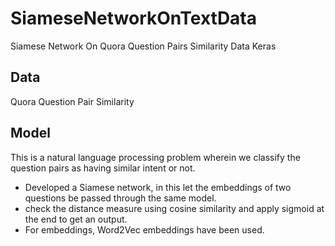 # SiameseNetworkOnTextData
Siamese Network On Quora Question Pairs Similarity Data Keras 


## Data 
Quora Question Pair Similarity

## Model
This is a natural language processing problem wherein we classify the question pairs as having similar intent or not.
- Developed a Siamese network, in this let the embeddings of two questions be passed through the same model. 
- check the distance measure using cosine similarity and apply sigmoid at the end to get an output. 
- For embeddings, Word2Vec embeddings have been used.

